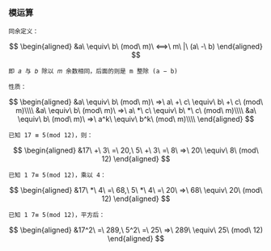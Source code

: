 ### 模运算

```
同余定义：
```

$$
\begin{aligned}
&a\ \equiv\ b\ (mod\ m)\ ⟺\ m\ |\ (a\ -\ b)
\end{aligned}
$$

```
即 𝑎 与 𝑏 除以 𝑚 余数相同，后面的则是 m 整除 (a − b)
```

```
性质：
```

$$
\begin{aligned}
&a\ \equiv\ b\ (mod\ m)\ ⇒\ a\ +\ c\ \equiv\ b\ +\ c\ (mod\ m)\\\\
&a\ \equiv\ b\ (mod\ m)\ ⇒\ a\ *\ c\ \equiv\ b\ *\ c\ (mod\ m)\\\\
&a\ \equiv\ b\ (mod\ m)\ ⇒\ a^k\ \equiv\ b^k\ (mod\ m)\\\\
\end{aligned}
$$

```
已知 17 ≡ 5(mod 12)，则：
```

$$
\begin{aligned}
&17\ +\ 3\ =\ 20,\ 5\ +\ 3\ =\ 8\ ⇒\ 20\ \equiv\ 8\ (mod\ 12)
\end{aligned}
$$

```
已知 1 7≡ 5(mod 12)，乘以 4：
```

$$
\begin{aligned}
&17\ *\ 4\ =\ 68,\ 5\ *\ 4\ =\ 20\ ⇒\ 68\ \equiv\ 20\ (mod\ 12)
\end{aligned}
$$

```
已知 1 7≡ 5(mod 12)，平方后：
```

$$
\begin{aligned}
&17^2\ =\ 289,\ 5^2\ =\ 25\ ⇒\ 289\ \equiv\ 25\ (mod\ 12)
\end{aligned}
$$

